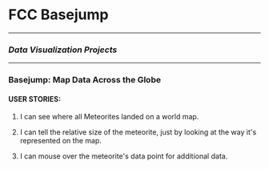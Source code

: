 # FCC Basejump
---

### *Data Visualization Projects*
---

### Basejump: Map Data Across the Globe

#### USER STORIES:

1. I can see where all Meteorites landed on a world map.

2. I can tell the relative size of the meteorite, just by looking at the way it's represented on the map.

3. I can mouse over the meteorite's data point for additional data.
